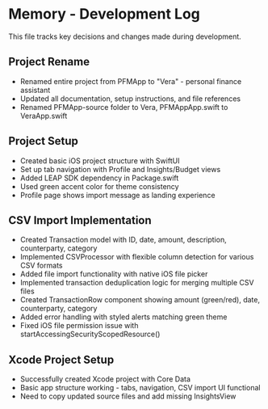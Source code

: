 # Memory - Development Log

This file tracks key decisions and changes made during development.

## Project Rename
- Renamed entire project from PFMApp to "Vera" - personal finance assistant
- Updated all documentation, setup instructions, and file references
- Renamed PFMApp-source folder to Vera, PFMAppApp.swift to VeraApp.swift

## Project Setup
- Created basic iOS project structure with SwiftUI
- Set up tab navigation with Profile and Insights/Budget views
- Added LEAP SDK dependency in Package.swift
- Used green accent color for theme consistency
- Profile page shows import message as landing experience

## CSV Import Implementation
- Created Transaction model with ID, date, amount, description, counterparty, category
- Implemented CSVProcessor with flexible column detection for various CSV formats
- Added file import functionality with native iOS file picker
- Implemented transaction deduplication logic for merging multiple CSV files
- Created TransactionRow component showing amount (green/red), date, counterparty, category
- Added error handling with styled alerts matching green theme
- Fixed iOS file permission issue with startAccessingSecurityScopedResource()

## Xcode Project Setup
- Successfully created Xcode project with Core Data
- Basic app structure working - tabs, navigation, CSV import UI functional
- Need to copy updated source files and add missing InsightsView
